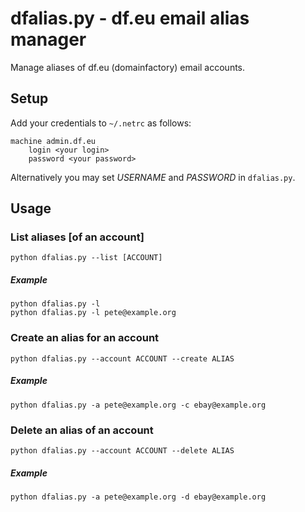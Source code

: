 dfalias.py - df.eu email alias manager
========================================

Manage aliases of df.eu (domainfactory) email accounts.


Setup
-----

Add your credentials to `~/.netrc` as follows:

	machine admin.df.eu
		login <your login>
		password <your password>

Alternatively you may set *USERNAME* and *PASSWORD* in `dfalias.py`.

Usage
-----

### List aliases \[of an account\]


    python dfalias.py --list [ACCOUNT]

##### Example

    python dfalias.py -l
    python dfalias.py -l pete@example.org


### Create an alias for an account

    python dfalias.py --account ACCOUNT --create ALIAS

##### Example

    python dfalias.py -a pete@example.org -c ebay@example.org


### Delete an alias of an account

    python dfalias.py --account ACCOUNT --delete ALIAS

##### Example

    python dfalias.py -a pete@example.org -d ebay@example.org

